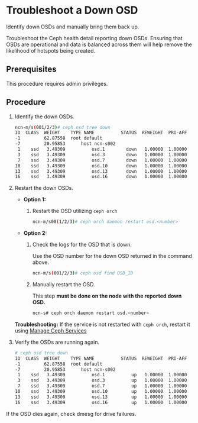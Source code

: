 # Troubleshoot a Down OSD

Identify down OSDs and manually bring them back up.

Troubleshoot the Ceph health detail reporting down OSDs. Ensuring that OSDs are operational and data is balanced across them will help remove the likelihood of hotspots being created.

## Prerequisites

This procedure requires admin privileges.

## Procedure

1. Identify the down OSDs.

    ```bash
    ncn-m/s(001/2/3)# ceph osd tree down
    ID  CLASS  WEIGHT    TYPE NAME          STATUS  REWEIGHT  PRI-AFF
    -1         62.87558  root default
    -7         20.95853      host ncn-s002
     1    ssd   3.49309          osd.1        down   1.00000  1.00000
     3    ssd   3.49309          osd.3        down   1.00000  1.00000
     7    ssd   3.49309          osd.7        down   1.00000  1.00000
    10    ssd   3.49309          osd.10       down   1.00000  1.00000
    13    ssd   3.49309          osd.13       down   1.00000  1.00000
    16    ssd   3.49309          osd.16       down   1.00000  1.00000
    ```

1. Restart the down OSDs.
   
   * **Option 1:**

     1. Restart the OSD utilizing `ceph orch`

        ```bash
        ncn-m/s00(1/2/3)# ceph orch daemon restart osd.<number>
        ```

   * **Option 2:**

     1. Check the logs for the OSD that is down.

        Use the OSD number for the down OSD returned in the command above.

        ```bash
        ncn-m/s(001/2/3)# ceph osd find OSD_ID
        ```

     2. Manually restart the OSD.

        This step **must be done on the node with the reported down OSD.**

         ```bash
         ncn-s# ceph orch daemon restart osd.<number>
         ```

    **Troubleshooting:** If the service is not restarted with `ceph orch`, restart it using [Manage Ceph Services](Manage_Ceph_Services.md)

2. Verify the OSDs are running again.

    ```bash
    # ceph osd tree down
    ID  CLASS  WEIGHT    TYPE NAME          STATUS  REWEIGHT  PRI-AFF
    -1         62.87558  root default
    -7         20.95853      host ncn-s002
     1    ssd   3.49309          osd.1          up   1.00000  1.00000
     3    ssd   3.49309          osd.3          up   1.00000  1.00000
     7    ssd   3.49309          osd.7          up   1.00000  1.00000
    10    ssd   3.49309          osd.10         up   1.00000  1.00000
    13    ssd   3.49309          osd.13         up   1.00000  1.00000
    16    ssd   3.49309          osd.16         up   1.00000  1.00000
    ```

If the OSD dies again, check dmesg for drive failures.
